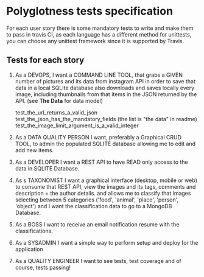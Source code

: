 # Polyglotness tests specification

For each user story there is some mandatory tests to write and make them to pass in travis CI, as each language has a different method for unittests, you can choose any unittest framework since it is supported by Travis.

## Tests for each story

1. As a DEVOPS, I want a COMMAND LINE TOOL, that grabs a GIVEN number of pictures and its data from instagram API in order to save that data in a local SQLIte database
also downloads and saves locally every image, including thumbnails from that items in the JSON returned by the API. (see **The Data** for data model)

    test_the_url_returns_a_valid_json
    test_the_json_has_the_mandatory_fields (the list is "the data" in readme)
    test_the_image_limit_argument_is_a_valid_integer

2. As a DATA QUALITY PERSON I want, preferably a Graphical CRUD TOOL, to admin the populated SQLITE database allowing me to edit and add new items.

3. As a DEVELOPER I want a REST API to have READ only access to the data in SQLITE Database.

4. As s TAXONOMIST I want a graphical interface (desktop, mobile or web) to consume that REST API, view the images and its tags, comments and description + the author details.
and allows me to classify that images selecting between 5 categories ('food', 'animal', 'place', 'person', 'object') and I want the classification data to go to a MongoDB Database.

5. As a BOSS I want to receive an email notification resume with the classifications.

6. As a SYSADMIN I want a simple way to perform setup and deploy for the application

7. As a QUALITY ENGINEER I want to see tests, test coverage and of course, tests passing!
